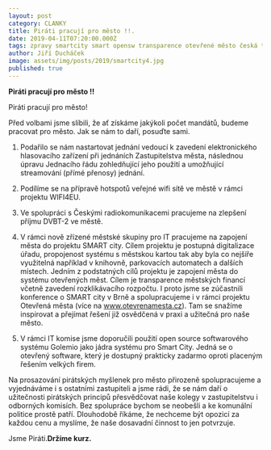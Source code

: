 ```yaml
---
layout: post
category: CLANKY
title: Piráti pracují pro město !!.
date: 2019-04-11T07:20:00.000Z
tags: zpravy smartcity smart opensw transparence otevřené město česká trebová
author: Jiří Ducháček
image: assets/img/posts/2019/smartcity4.jpg
published: true
---
```

**Piráti pracují pro město !!**

Piráti pracují pro město!

Před volbami jsme slíbili, že ať získáme jakýkoli počet mandátů, budeme pracovat pro město.
Jak se nám to daří, posuďte sami.

1. Podařilo se nám nastartovat jednání vedoucí k zavedení elektronického hlasovacího zařízení
při jednáních Zastupitelstva města, následnou úpravu Jednacího řádu zohledňující jeho použití a
umožňující streamování (přímé přenosy) jednání.

2. Podílíme se na přípravě hotspotů veřejné wifi sítě ve městě v rámci projektu WIFI4EU.

3. Ve spolupráci s Českými radiokomunikacemi pracujeme na zlepšení příjmu DVBT-2 ve městě.

4. V rámci nově zřízené městské skupiny pro IT pracujeme na zapojení města do projektu SMART city.
Cílem projektu je postupná digitalizace úřadu, propojenost systému s městskou kartou tak aby byla
co nejšíře využitelná například v knihovně, parkovacích automatech a dalších místech. Jedním z
podstatných cílů projektu je zapojení města do systému otevřených měst. Cílem je transparence
městských financí včetně zavedení rozklikávacího rozpočtu. I proto jsme se zúčastnili konference
o SMART city v Brně a spolupracujeme i v rámci projektu Otevřená města (více na www.otevrenamesta.cz).
Tam se snažíme inspirovat a přejímat řešení již osvědčená v praxi a užitečná pro naše město.

5. V rámci IT komise jsme doporučili použití open source softwarového systému Golemio jako jádra
systému pro Smart City. Jedná se o otevřený software, který je dostupný prakticky zadarmo oproti
placeným řešením velkých firem.

Na prosazování pirátských myšlenek pro město přirozeně spolupracujeme a vyjednáváme i s ostatními
zastupiteli a jsme rádi, že se nám daří o užitečnosti pirátských principů přesvědčovat naše kolegy
v zastupitelstvu i odborných komisích. Bez spolupráce bychom se neobešli a ke komunální politice prostě patří.
Dlouhodobě říkáme, že nechceme být opozicí za každou cenu a myslíme, že naše dosavadní činnost to jen potvrzuje.

Jsme Piráti.**Držíme kurz.**
